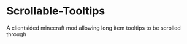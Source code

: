 # Scrollable-Tooltips
A clientsided minecraft mod allowing long item tooltips to be scrolled through
